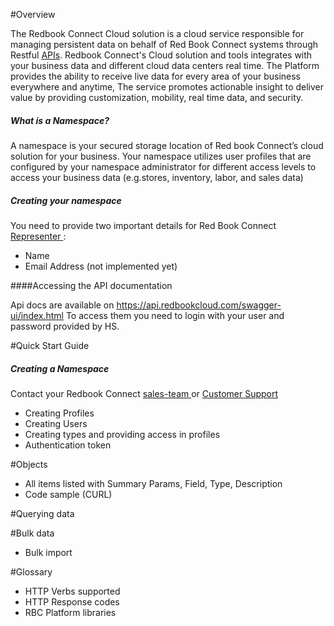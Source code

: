 #Overview

The Redbook Connect Cloud solution is a cloud service responsible for managing persistent data on behalf of Red Book Connect systems through Restful [APIs](https://api.redbookcloud.com/swagger-ui/index.html). Redbook Connect's Cloud solution and tools integrates with your business data and different cloud data centers real time. The Platform provides the ability to receive live data for every area of your business everywhere and anytime,  The service promotes actionable insight to deliver value by providing customization, mobility, real time data, and security.

##### What is a Namespace? 
A namespace is your secured storage location of Red book Connect’s cloud solution for your business.
Your namespace utilizes user profiles that are configured by your namespace administrator for different access levels to access your business data (e.g.stores, inventory, labor, and sales data)

##### Creating your namespace 
You need to provide two important details for Red Book Connect [Representer ](mailto:ayal.keren@redbookconnect.com):
* Name
* Email Address (not implemented yet)

####Accessing the API documentation

Api docs are available on https://api.redbookcloud.com/swagger-ui/index.html
To access them you need to login with your user and password provided by HS.

#Quick Start Guide 

##### Creating a Namespace
Contact your Redbook Connect [sales-team ](mailto:ayal.keren@redbookconnect.com) or [Customer Support ](https://www.hotschedules.com/customer-care/) 
* Creating Profiles
* Creating Users
* Creating types and providing access in profiles
* Authentication token

#Objects
* All items listed with Summary Params, Field, Type, Description
* Code sample (CURL)

#Querying data

#Bulk data
* Bulk import

#Glossary
* HTTP Verbs supported
* HTTP Response codes
* RBC Platform libraries
